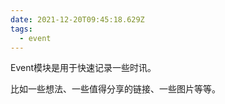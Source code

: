 ```yaml
---
date: 2021-12-20T09:45:18.629Z
tags:
  - event
---
```


Event模块是用于快速记录一些时讯。

比如一些想法、一些值得分享的链接、一些图片等等。